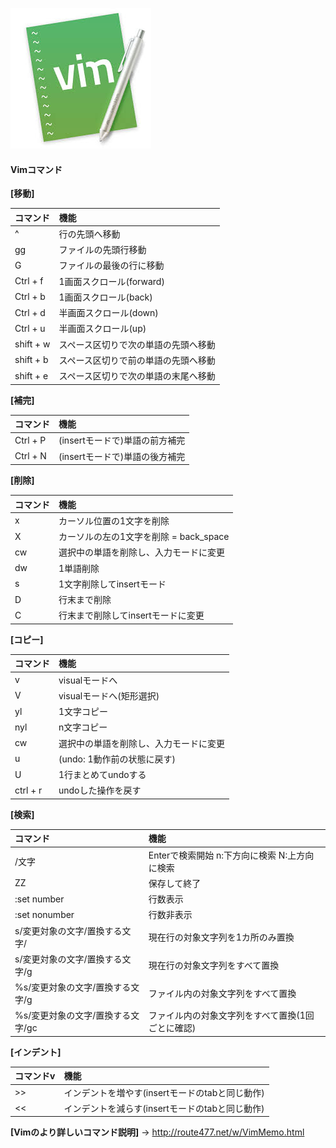 ![Alt Text](https://github.com/yhidetoshi/Pictures/raw/master/Linux_Memo/vim-image.jpeg)


#### Vimコマンド

**[移動]**

|コマンド    |機能         |
|:-----------|:------------|
|^|行の先頭へ移動|
|gg|ファイルの先頭行移動|
|G|ファイルの最後の行に移動|
|Ctrl + f|1画面スクロール(forward)|
|Ctrl + b|1画面スクロール(back)|
|Ctrl + d|半画面スクロール(down)|
|Ctrl + u|半画面スクロール(up)|
|shift + w|スペース区切りで次の単語の先頭へ移動|
|shift + b|スペース区切りで前の単語の先頭へ移動|
|shift + e|スペース区切りで次の単語の末尾へ移動|


**[補完]**

|コマンド    |機能         |
|:-----------|:------------|
|Ctrl + P|(insertモードで)単語の前方補完|
|Ctrl + N|(insertモードで)単語の後方補完|


**[削除]**

|コマンド    |機能         |
|:-----------|:------------|
|x|カーソル位置の1文字を削除|
|X|カーソルの左の1文字を削除 = back_space|
|cw|選択中の単語を削除し、入力モードに変更|
|dw|1単語削除|
|s|1文字削除してinsertモード|
|D|行末まで削除|
|C|行末まで削除してinsertモードに変更|

**[コピー]**

|コマンド    |機能         |
|:-----------|:------------|
|v|visualモードへ|
|V|visualモードへ(矩形選択)|
|yl|1文字コピー|
|nyl|n文字コピー|
|cw|選択中の単語を削除し、入力モードに変更|
|u|(undo: 1動作前の状態に戻す)|
|U|1行まとめてundoする|
|ctrl + r|undoした操作を戻す|

**[検索]**

|コマンド    |機能         |
|:-----------|:------------|
|/文字|Enterで検索開始 n:下方向に検索 N:上方向に検索|
|ZZ|保存して終了|
|:set number|行数表示|
|:set nonumber|行数非表示|
|s/変更対象の文字/置換する文字/|現在行の対象文字列を1カ所のみ置換|
|s/変更対象の文字/置換する文字/g|現在行の対象文字列をすべて置換|
|%s/変更対象の文字/置換する文字/g|ファイル内の対象文字列をすべて置換|
|%s/変更対象の文字/置換する文字/gc|ファイル内の対象文字列をすべて置換(1回ごとに確認)|

**[インデント]**

|コマンドv    |機能         |
|:-----------|:------------|
|>>|インデントを増やす(insertモードのtabと同じ動作)|
|<<|インデントを減らす(insertモードのtabと同じ動作)|

**[Vimのより詳しいコマンド説明]** -> http://route477.net/w/VimMemo.html
